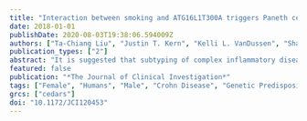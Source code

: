 ```yaml
---
title: "Interaction between smoking and ATG16L1T300A triggers Paneth cell defects in Crohn's disease"
date: 2018-01-01
publishDate: 2020-08-03T19:38:06.594009Z
authors: ["Ta-Chiang Liu", "Justin T. Kern", "Kelli L. VanDussen", "Shanshan Xiong", "Gerard E. Kaiko", "Craig B. Wilen", "Michael W. Rajala", "Roberta Caruso", "Michael J. Holtzman", "Feng Gao", "Dermot Pb McGovern", "Gabriel Nunez", "Richard D. Head", "Thaddeus S. Stappenbeck"]
publication_types: ["2"]
abstract: "It is suggested that subtyping of complex inflammatory diseases can be based on genetic susceptibility and relevant environmental exposure (G+E). We propose that using matched cellular phenotypes in human subjects and corresponding preclinical models with the same G+E combinations is useful to this end. As an example, defective Paneth cells can subtype Crohn's disease (CD) subjects; Paneth cell defects have been linked to multiple CD susceptibility genes and are associated with poor outcome. We hypothesized that CD susceptibility genes interact with cigarette smoking, a major CD environmental risk factor, to trigger Paneth cell defects. We found that both CD subjects and mice with ATG16L1T300A (T300A; a prevalent CD susceptibility allele) developed Paneth cell defects triggered by tobacco smoke. Transcriptional analysis of full-thickness ileum and Paneth cell-enriched crypt base cells showed the T300A-smoking combination altered distinct pathways, including proapoptosis, metabolic dysregulation, and selective downregulation of the PPARγ pathway. Pharmacologic intervention by either apoptosis inhibitor or PPARγ agonist rosiglitazone prevented smoking-induced crypt apoptosis and Paneth cell defects in T300A mice and mice with conditional Paneth cell-specific knockout of Atg16l1. This study demonstrates how explicit G+E can drive disease-relevant phenotype and provides rational strategies for identifying actionable targets."
featured: false
publication: "*The Journal of Clinical Investigation*"
tags: ["Female", "Humans", "Male", "Crohn Disease", "Genetic Predisposition to Disease", "Animals", "Mice", "Smoking", "Mutation", "Missense", "Apoptosis", "Autophagy-Related Proteins", "Carrier Proteins", "Inflammatory bowel disease", "Paneth Cells", "Gastroenterology", "Immunology", "Mice", "Knockout", "PPAR gamma", "Rosiglitazone"]
grcs: ["cedars"]
doi: "10.1172/JCI120453"
---
```


